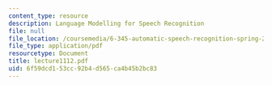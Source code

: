 ```yaml
---
content_type: resource
description: Language Modelling for Speech Recognition
file: null
file_location: /coursemedia/6-345-automatic-speech-recognition-spring-2003/6f59dcd153cc92b4d565ca4b45b2bc83_lecture1112.pdf
file_type: application/pdf
resourcetype: Document
title: lecture1112.pdf
uid: 6f59dcd1-53cc-92b4-d565-ca4b45b2bc83
---
```

